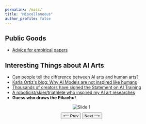 ```yaml
---
permalink: /misc/
title: "Miscellaneous"
author_profile: false
---
```


## Public Goods

- [Advice for empirical papers](https://blogs.ubc.ca/khead/research/research-advice)

## Interesting Things about AI Arts
- [Can people tell the difference between AI arts and human arts?](https://www.astralcodexten.com/p/how-did-you-do-on-the-ai-art-turing)
- [Karla Ortiz's blog: Why AI Models are not inspired like humans](https://www.kortizblog.com/blog/why-ai-models-are-not-inspired-like-humans)
- [Thousands of creators have signed the Statement on AI Training](https://authorsguild.org/news/sign-the-statement-on-ai-training/)
- [A roboticist/skier/triathlete who inspired my AI art researches](https://aliciachenw.github.io/)
- **Guess who draws the Pikachu!**


<div class="slider" style="text-align: center;">
  <img id="slideImg" src="https://www.sijielin.com/files/what_is_sref/Slide1.JPG" alt="Slide 1" style="max-width: 100%; height: auto;" />
  <div style="margin-top: 10px;">
    <button onclick="prevSlide()">⟵ Prev</button>
    <button onclick="nextSlide()">Next ⟶</button>
  </div>
</div>

<script>
  /* JavaScript Slider Code - wrapped in block comments to avoid // issues */
  let slideIndex = 0;
  const slides = [
    "https://www.sijielin.com/files/what_is_sref/Slide1.JPG",
    "https://www.sijielin.com/files/what_is_sref/Slide2.JPG",
    "https://www.sijielin.com/files/what_is_sref/Slide3.JPG"
  ];

  function showSlide(index) {
    const img = document.getElementById("slideImg");
    if (index < 0) slideIndex = slides.length - 1;
    else if (index >= slides.length) slideIndex = 0;
    else slideIndex = index;
    img.src = slides[slideIndex];
  }

  function nextSlide() {
    showSlide(slideIndex + 1);
  }

  function prevSlide() {
    showSlide(slideIndex - 1);
  }

  // Initial display
  showSlide(slideIndex);
</script>

